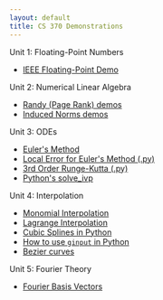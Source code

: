 ```yaml
---
layout: default
title: CS 370 Demonstrations
---
```


Unit 1: Floating-Point Numbers
- [IEEE Floating-Point Demo](https://jorchard.github.io/floating-point/IEEE_FP_standard.html)

Unit 2: Numerical Linear Algebra
- [Randy (Page Rank) demos](https://jorchard.github.io/linalg/Randy_demos.html)
- [Induced Norms demos](https://jorchard.github.io/linalg/induced_norms.html)

Unit 3: ODEs
- [Euler's Method](https://jorchard.github.io/odes/Euler_demo.html)
- [Local Error for Euler's Method (.py)](https://jorchard.github.io/odes/Euler_error_demo.py)
- [3rd Order Runge-Kutta (.py)](https://jorchard.github.io/odes/rk3.py)
- [Python's solve_ivp](https://jorchard.github.io/odes/ode_suite_demos.html)

Unit 4: Interpolation
- [Monomial Interpolation](https://jorchard.github.io/interp/Monomial_Interpolation.html)
- [Lagrange Interpolation](https://jorchard.github.io/interp/Lagrange.html)
- [Cubic Splines in Python](https://jorchard.github.io/interp/simple_spline.html)
- [How to use `ginput` in Python](https://jorchard.github.io/interp/ginput_demo.html)
- [Bezier curves](https://jorchard.github.io/interp/Bezier.html)

Unit 5: Fourier Theory
- [Fourier Basis Vectors](https://jorchard.github.io/Fourier/basis_vectors.html)
